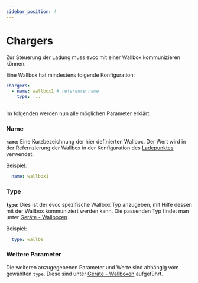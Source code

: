 ```yaml
---
sidebar_position: 4
---
```


# Chargers

Zur Steuerung der Ladung muss evcc mit einer Wallbox kommunizieren können.

Eine Wallbox hat mindestens folgende Konfiguration:


```yaml
chargers:
  - name: wallbox1 # reference name
    type: ...
    ...
```

Im folgenden werden nun alle möglichen Parameter erklärt.

### Name

**`name`:** Eine Kurzbezeichnung der hier definierten Wallbox. Der Wert wird in der Refernzierung der Wallbox in der Konfiguration des [Ladepunktes](loadpoints#charger) verwendet.

Beispiel:

```yaml
  name: wallbox1
```

### Type

**`type`:** Dies ist der evcc spezifische Wallbox Typ anzugeben, mit Hilfe dessen mit der Wallbox kommuniziert werden kann. Die passenden Typ findet man unter [Geräte - Wallboxen](/docs/devices/chargers).

Beispiel:

```yaml
  type: wallbe
```

### Weitere Parameter

Die weiteren anzugegebenen Parameter und Werte sind abhängig vom gewählten `type`. Diese sind unter [Geräte - Wallboxen](/docs/devices/chargers) aufgeführt.
